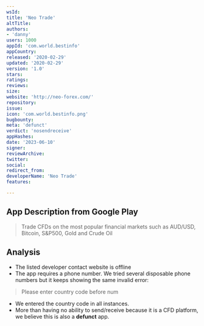 ```yaml
---
wsId: 
title: 'Neo Trade'
altTitle: 
authors:
- 'danny'
users: 1000
appId: 'com.world.bestinfo'
appCountry: 
released: '2020-02-29'
updated: '2020-02-29'
version: '1.0'
stars: 
ratings: 
reviews: 
size: 
website: 'http://neo-forex.com/'
repository: 
issue: 
icon: 'com.world.bestinfo.png'
bugbounty: 
meta: 'defunct'
verdict: 'nosendreceive'
appHashes: 
date: '2023-06-10'
signer: 
reviewArchive: 
twitter: 
social: 
redirect_from: 
developerName: 'Neo Trade'
features: 

---
```


## App Description from Google Play

> Trade CFDs on the most popular financial markets such as AUD/USD, Bitcoin, S&P500, Gold and Crude Oil 

## Analysis 

- The listed developer contact website is offline 
- The app requires a phone number. We tried several disposable phone numbers but it keeps showing the same invalid error: 

> Please enter country code before num 

- We entered the country code in all instances. 
- More than having no ability to send/receive because it is a CFD platform, we believe this is also a **defunct** app.
